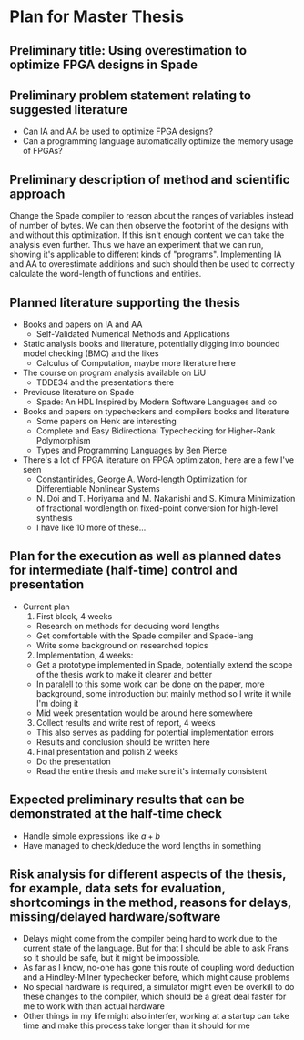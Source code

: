# Plan for Master Thesis

## Preliminary title: Using overestimation to optimize FPGA designs in Spade

## Preliminary problem statement relating to suggested literature
 - Can IA and AA be used to optimize FPGA designs?
 - Can a programming language automatically optimize the memory usage of FPGAs?

## Preliminary description of method and scientific approach
Change the Spade compiler to reason about the ranges of variables instead of number of bytes. We can then observe the footprint of the designs with and without this optimization. If this isn't enough content we can take the analysis even further. Thus we have an experiment that we can run, showing it's applicable to different kinds of "programs". Implementing IA and AA to overestimate additions and such should then be used to correctly calculate the word-length of functions and entities.

## Planned literature supporting the thesis
  - Books and papers on IA and AA
    - Self-Validated Numerical Methods and Applications
  - Static analysis books and literature, potentially digging into bounded model checking (BMC) and the likes
    - Calculus of Computation, maybe more literature here
  - The course on program analysis available on LiU 
    - TDDE34 and the presentations there
  - Previouse literature on Spade
    - Spade: An HDL Inspired by Modern Software Languages and co
  - Books and papers on typecheckers and compilers books and literature
    - Some papers on Henk are interesting
    - Complete and Easy Bidirectional Typechecking for Higher-Rank Polymorphism
    - Types and Programming Languages by Ben Pierce
  - There's a lot of FPGA literature on FPGA optimizaton, here are a few I've seen 
     - Constantinides, George A.
       Word-length Optimization for Differentiable Nonlinear Systems
     - N. Doi and T. Horiyama and M. Nakanishi and S. Kimura
       Minimization of fractional wordlength on fixed-point conversion for high-level synthesis
     - I have like 10 more of these...

## Plan for the execution as well as planned dates for intermediate (half-time) control and presentation
  - Current plan
    1. First block, 4 weeks
      - Research on methods for deducing word lengths
      - Get comfortable with the Spade compiler and Spade-lang
      - Write some background on researched topics
    2. Implementation, 4 weeks:
      - Get a prototype implemented in Spade, potentially extend the scope of the thesis work to make it clearer and better
      - In paralell to this some work can be done on the paper, more background, some introduction but mainly method so I write it while I'm doing it
      - Mid week presentation would be around here somewhere
    3. Collect results and write rest of report, 4 weeks
      - This also serves as padding for potential implementation errors
      - Results and conclusion should be written here
    4. Final presentation and polish 2 weeks
      - Do the presentation
      - Read the entire thesis and make sure it's internally consistent

## Expected preliminary results that can be demonstrated at the half-time check
  - Handle simple expressions like $a + b$
  - Have managed to check/deduce the word lengths in something

## Risk analysis for different aspects of the thesis, for example, data sets for evaluation, shortcomings in the method, reasons for delays, missing/delayed hardware/software
  - Delays might come from the compiler being hard to work due to the current state of the language. But for that I should be able to ask Frans so it should be safe, but it might be impossible.
  - As far as I know, no-one has gone this route of coupling word deduction and a Hindley-Milner typechecker before, which might cause problems
  - No special hardware is required, a simulator might even be overkill to do these changes to the compiler, which should be a great deal faster for me to work with than actual hardware
  - Other things in my life might also interfer, working at a startup can take time and make this process take longer than it should for me

